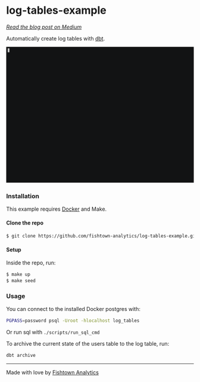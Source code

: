 # log-tables-example

_[Read the blog post on Medium](https://blog.fishtownanalytics.com/analytics-playbook-log-tables-7df0e6aacb42)_

Automatically create log tables with [dbt](https://dbt.readme.io).

![Example](assets/flow.gif)

### Installation

This example requires [Docker](https://www.docker.com/) and Make.

#### Clone the repo

```bash
$ git clone https://github.com/fishtown-analytics/log-tables-example.git
```

#### Setup

Inside the repo, run:

```bash
$ make up
$ make seed
```

### Usage

You can connect to the installed Docker postgres with:

```bash
PGPASS=password psql -Uroot -hlocalhost log_tables
```

Or run sql with `./scripts/run_sql_cmd`

To archive the current state of the users table to the log table, run:

```bash
dbt archive
```

---

Made with love by [Fishtown Analytics](http://fishtownanalytics.com)
